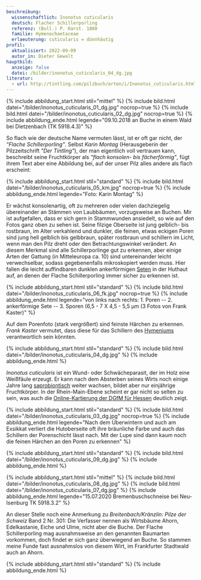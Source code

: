 ```yaml
---
beschreibung:
  wissenschaftlich: Inonotus cuticularis
  deutsch: Flacher Schillerporling
  referenz: (Bull.) P. Karst. 1880
  familie: Hymenochaetaceae
  erlaeuterung: cuticularis = dünnhäutig
profil:
  aktualisiert: 2022-09-09
  autor_in: Dieter Gewalt
hauptbild:
  anzeige: false
  datei: /bilder/inonotus_cuticularis_04_dg.jpg
literatur:
  - url: http://tintling.com/pilzbuch/arten/i/Inonotus_cuticularis.html
---
```

{% include abbildung_start.html stil="mittel" %}
{% include bild.html datei="/bilder/inonotus_cuticularis_01_dg.jpg" nocrop=true %}
{% include bild.html datei="/bilder/inonotus_cuticularis_02_dg.jpg" nocrop=true %}
{% include abbildung_ende.html legende="09.10.2018 an Buche in einem Wald bei Dietzenbach (TK 5918.4.3)" %}

So flach wie der deutsche Name vermuten lässt, ist er oft gar nicht, der *"Flache Schillerporling"*. Selbst *Karin Montag* (Herausgeberin der Pilzzeitschrift *"Der Tintling"*), der man eigentlich voll vertrauen kann, beschreibt seine Fruchtkörper als *"flach konsolen- bis fächerförmig"*, fügt ihrem Text aber eine Abbildung bei, auf der unser Pilz alles andere als flach erscheint: 

{% include abbildung_start.html stil="standard" %}
{% include bild.html datei="/bilder/inonotus_cuticularis_05_km.jpg" nocrop=true %}
{% include abbildung_ende.html legende="Foto: Karin Montag" %}

Er wächst konsolenartig, oft zu mehreren oder vielen dachziegelig übereinander an Stämmen von Laubbäumen, vorzugsweise an Buchen. Mir ist aufgefallen, dass er sich gern in Stammwunden ansiedelt, so wie auf den Fotos ganz oben zu sehen ist. Seine filzige Oberseite ist jung gelblich- bis rostbraun, im Alter verkahlend und dunkler, die feinen, etwas eckigen Poren sind jung hell gelblich bis gelbbraun, später rostbraun und schillern im Licht, wenn man den Pilz dreht oder den Betrachtungswinkel verändert. An diesem Merkmal sind alle Schillerporlinge gut zu erkennen, aber einige Arten der Gattung (in Mitteleuropa ca. 10) sind untereinander leicht verwechselbar, sodass gegebenenfalls mikroskopiert werden muss. Hier fallen die leicht auffindbaren dunklen ankerförmigen [Seten](Seten "Glossar") in der Huthaut auf, an denen der Flache Schillerporling immer sicher zu erkennen ist.

{% include abbildung_start.html stil="standard" %}
{% include bild.html datei="/bilder/inonotus_cuticularis_06_fk.jpg" nocrop=true %}
{% include abbildung_ende.html legende="von links nach rechts: 1. Poren -- 2. ankerförmige Sete -- 3. Sporen (6,5 - 7 X 4,5 - 5,5 µm  (3 Fotos von Frank Kaster)" %}

Auf dem Porenfoto (stark vergrößert) sind feinste Härchen zu erkennen. *Frank Kaster* vermutet, dass diese für das Schillern des [Hymeniums](Hymenium "Glossar") verantwortlich sein könnten.

{% include abbildung_start.html stil="standard" %}
{% include bild.html datei="/bilder/inonotus_cuticularis_04_dg.jpg" %}
{% include abbildung_ende.html %}

*Inonotus cuticularis* ist ein Wund- oder Schwächeparasit, der im Holz eine Weißfäule erzeugt. Er kann nach dem Absterben seines Wirts noch einige Jahre lang [saprobiontisch](saprobiontisch "Glossar") weiter wachsen, bildet aber nur einjährige Fruchtkörper. In der Rhein-Main-Ebene scheint er gar nicht so selten zu sein, was auch die [Online-Kartierung der DGfM für Hessen](http://hessen.pilze-deutschland.de/organismen/inonotus-cuticularis-bull-p-karst-1880-1) deutlich zeigt.

{% include abbildung_start.html stil="standard" %}
{% include bild.html datei="/bilder/inonotus_cuticularis_03_dg.jpg" nocrop=true %}
{% include abbildung_ende.html legende="Nach dem Überwintern und auch am Exsikkat verliert die Hutoberseite oft ihre bräunliche Farbe und auch das Schillern der Porenschicht lässt nach. Mit der Lupe sind dann kaum noch die feinen Härchen an den Poren zu erkennen" %}

{% include abbildung_start.html stil="standard" %}
{% include bild.html datei="/bilder/inonotus_cuticularis_09_dg.jpg" %}
{% include abbildung_ende.html %}

{% include abbildung_start.html stil="mittel" %}
{% include bild.html datei="/bilder/inonotus_cuticularis_08_dg.jpg" %}
{% include bild.html datei="/bilder/inonotus_cuticularis_07_dg.jpg" %}
{% include abbildung_ende.html legende="15.07.2020 Bremenbuschschneise bei Neu-Isenburg TK 5918.3.2" %}

An dieser Stelle noch eine Anmerkung zu *Breitenbach/Kränzlin: Pilze der Schweiz* Band 2 Nr. 301:
Die Verfasser nennen als Wirtsbäume Ahorn, Edelkastanie, Eiche und Ulme, nicht aber die Buche. Der Flache Schillerporling mag ausnahmsweise an den genannten Baumarten vorkommen, doch findet er sich ganz überwiegend an Buche. So stammen meine Funde fast ausnahmslos von diesem Wirt, im Frankfurter Stadtwald auch an Ahorn.

{% include abbildung_start.html stil="standard" %}
{% include abbildung_ende.html %}